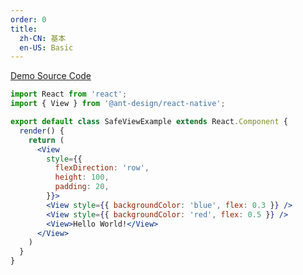 ```yaml
---
order: 0
title:
  zh-CN: 基本
  en-US: Basic
---
```


[Demo Source Code](https://github.com/ant-design/ant-design-mobile-rn/blob/master/components/view/demo/basic.tsx)

```jsx
import React from 'react';
import { View } from '@ant-design/react-native';

export default class SafeViewExample extends React.Component {
  render() {
    return (
      <View
        style={{
          flexDirection: 'row',
          height: 100,
          padding: 20,
        }}>
        <View style={{ backgroundColor: 'blue', flex: 0.3 }} />
        <View style={{ backgroundColor: 'red', flex: 0.5 }} />
        <View>Hello World!</View>
      </View>
    )
  }
}
```
